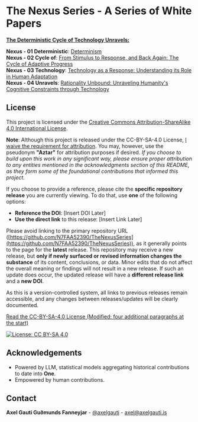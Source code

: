# The Nexus Series - A Series of White Papers

<u>**The Deterministic Cycle of Technology Unravels:**</u>

**Nexus - 01 Deterministic**: [Determinism](https://github.com/N7FAA52390/Determinism)  
**Nexus - 02 Cycle of**: [From Stimulus to Response, and Back Again: The Cycle of Adaptive Progress](https://github.com/N7FAA52390/TheCycleOfObservation)  
**Nexus - 03 Technology**: [Technology as a Response: Understanding its Role in Human Adaptation](https://github.com/N7FAA52390/TechnologyAsAResponse)  
**Nexus - 04 Unravels**: [Rationality Unbound: Unraveling Humanity's Cognitive Constraints through Technology](https://github.com/N7FAA52390/RationalityUnbound)  


## License

This project is licensed under the [Creative Commons Attribution-ShareAlike 4.0 International License](https://creativecommons.org/licenses/by-sa/4.0/).

**Note**: Although this project is released under the CC-BY-SA-4.0 License, [I waive the requirement for attribution](https://wiki.creativecommons.org/wiki/License_Versions#Attribution_required). You may, however, use the pseudonym **"Aztar"** for attribution purposes if desired. *If you choose to build upon this work in any significant way, please ensure proper attribution to any entities mentioned in the acknowledgments section of this README, as they form some of the foundational contributions that informed this project.*

If you choose to provide a reference, please cite the **specific repository release** you are currently viewing. To do that, use **one** of the following options:

- **Reference the DOI**: [Insert DOI Later]
- **Use the direct link** to this release: [Insert Link Later]

Please avoid linking to the primary repository URL ([https://github.com/N7FAA52390/TheNexusSeries](https://github.com/N7FAA52390/TheNexusSeries)), as it generally points to the page for the **latest** release. This repository may receive a new release, but **only if newly surfaced or revised information changes the substance** of its content, conclusions, or data. Minor edits that do not affect the overall meaning or findings will not result in a new release. If such an update does occur, the updated release will have a **different release link** and a **new DOI**.

As this is a version-controlled system, all links to previous releases remain accessible, and any changes between releases/updates will be clearly documented.

[Read the CC-BY-SA-4.0 License (Modified: four additional paragraphs at the start)](LICENSE-CC-BY-SA-4.0)  

[![License: CC BY-SA 4.0](https://i.creativecommons.org/l/by-sa/4.0/88x31.png)](https://creativecommons.org/licenses/by-sa/4.0/)


## Acknowledgements

- Powered by LLM, statistical models aggregating historical contributions to date into **One**.
- Empowered by human contributions.

## Contact

**Axel Gauti Guðmunds Fanneyjar** - [@axelgauti](https://x.com/axelgauti) - axel@axelgauti.is
